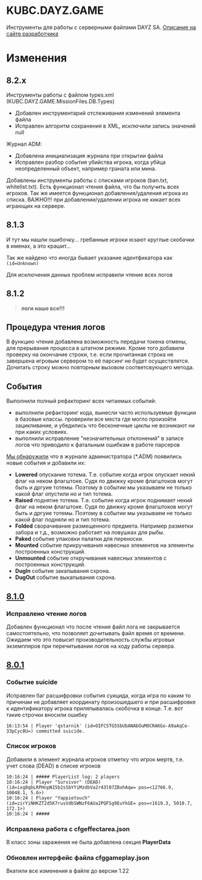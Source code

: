 # KUBC.DAYZ.GAME
Инструменты для работы с серверными файлами DAYZ SA. 
[Описание на сайте разработчика](https://kubcoder.ru/dayzgame/About)

# Изменения
## 8.2.x

Инструменты работы с файлом types.xml (KUBC.DAYZ.GAME.MissionFiles.DB.Types)
- Добавлен инструментарий отслеживания изменений элемента файла
- Исправлен алгоритм сохранения в XML, исключили запись значений null

Журнал ADM:
- Добавлена инициализация журнала при открытии файла
- Исправлен разбор события убийства игрока, когда убйца неопределенный объект, например граната или мина.

Добавлены инструменты работы с списками игроков (ban.txt, whitelist.txt). Есть функционал чтения файла, что бы получить всех игроков.
Так же имеется функционал добавления/удаления игрока из списка. ВАЖНО!!! при добавлении/удалении игрока не кикает всех играющих на сервере.

## 8.1.3
И тут мы нашли ошибочку... гребанные игроки юзают круглые скобачки в именах, а это крашит...

Так же найдено что иногда бывает указание идентфикатора как `(id=Unknown)`

Для исключения данных проблем исправили чтение всех логов

## 8.1.2
> **логи наше все!!!**
## Процедура чтения логов
В функцию чтения добавлена возможность передачи токена отмены, для прерывания процесса в штатном режиме.
Кроме того добавили проверку на окончание строки, т.е. если прочитанная строка не завершена игровым сервером то её парсинг не будет осуществлятся. Дочитать строку можно повторным
вызовом соответсвующего метода.
## События
Выполнили полный рефакторинг всех читаемых событий:
- выполнили рефакторинг кода, вынесли часто используемые функции в базовые классы. проверили все места где могло произойти зацикливание, и убедились что бесконечные циклы не возникают ни при каких условиях.
- выполнили исправление "незначительных отклонений" в записе логов что приводило к фатальным ошибкам в работе парсеров

[Мы обнаружили](https://kubcoder.ru/news/dayz/admLog) что в журнале администратора (*.ADM) появились новые события и добавили их:
- **Lowered** опускание тотема. Т.е. событие когда игрок опускает некий флаг на неком флагштоке. Судя по движку кроме флагштоков могут быть и дргуие тотемы. Поэтому в событии мы указываем не только какой флаг опустили но и тип тотема.
- **Raised** поднятие тотема. Т.е. событие когда игрок поднимает некий флаг на неком флагштоке. Судя по движку кроме флагштоков могут быть и дргуие тотемы. Поэтому в событии мы указываем не только какой флаг подняли но и тип тотема.
- **Folded** сворачивание размещенного предмета. Например разметки забора и т.д., возможно работает на ловушках для рыбы.
- **Paked** событие упаковки палатки для переноски.
- **Mounted** событие прикручивания навесных элементов на элементы построенных конструкций.
- **Unmounted** событие откручивания навесных элементов с построенных конструкций.
- **DugIn** событие закапывания схрона.
- **DugOut** событие выкапывания схрона.

## [8.1.0](https://github.com/kubcoder/KUBC.DAYZ.GAME/releases/tag/8.1.0)
### Исправлено чтение логов
Добавлен функционал что после чтения файл лога не закрывается самостоятельно, что позволяет дочитывать файл время от времени.
Ожидаем что это повысит производительность службы игровых экземпляров при перечитывании логов на ходу работы сервера.

## [8.0.1](https://github.com/kubcoder/KUBC.DAYZ.GAME/releases/tag/8.0.1)
### Событие suicide
Исправлен баг расшифровки события суицида, когда игра по каким то причинам не добавляет координату произошедшего и при расшифровке к идентификатору игрока приляпывалась скобочка в конце.
Т.е. вот такие строчки вносили ошибку
```
16:13:54 | Player 'qstarnik' (id=OIFC5TG5SbUbANAbOuMOCRAKGo-A9aAqCe-33pCyc8U=) committed suicide.
```
### Список игроков
Добавили в элемент журнала игроков отметку что игрок мертв, т.е. учет слова (DEAD) в списке игроков
```
10:16:24 | ##### PlayerList log: 2 players
10:16:24 | Player "Survivor" (DEAD) (id=ixg8qbLRPHnpN15b2sSbYYiMzdbVa2r43l07ZBxhAqw= pos=<12766.9, 10048.1, 5.6>)
10:16:24 | Player "Yappietouch" (id=zirYiNHKZT2d5K7rusVdbSWNzF6AUa2PQFSg9EuYkGE= pos=<1619.3, 5010.7, 172.1>)
10:16:24 | #####
```
### Исправлена работа с cfgeffectarea.json
В класс зоны заражения не была добавлена секция **PlayerData**

### Обновлен интерфейс файла cfggameplay.json
Вкатили все изменения в файле до версии 1.22